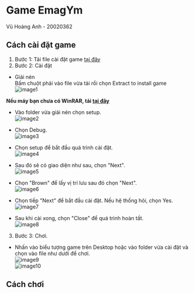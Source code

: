 # Game EmagYm
Vũ Hoàng Anh - 20020362

## Cách cài đặt game
1. Bước 1: Tải file cài đặt game [tại đây](https://drive.google.com/file/d/1gX0Af2JG1avkHUA8bQpVXD-hZZvBWAvR/view?usp=sharing)   
2. Bước 2: Cài đặt  
+ Giải nén  
  Bấm chuột phải vào file vừa tải rồi chọn Extract to install game  
![image1](https://drive.google.com/file/d/11m7OIt8l9Q0MCS49qfeGMujyfgrO4Me2/view?usp=sharing)   

**Nếu máy bạn chưa có WinRAR, tải [tại đây](https://download.com.vn/winrar-5250)**   
+ Vào folder vừa giải nén chọn setup.  
![image2](https://drive.google.com/file/d/152sNc1fZnAadqQdKM4M9TytjzuuDjVgu/view?usp=sharing)   

+ Chọn Debug.  
![image3](https://drive.google.com/file/d/1iXZ4jqnxWjRCY9o0RJ589C7ZLJVkCE2C/view?usp=sharing)  

+ Chọn setup để bắt đầu quá trình cài đặt.  
![image4](https://drive.google.com/file/d/1gPuRb-da7WLcRDG7FHHDT49-LJ0V_dKZ/view?usp=sharing)   

+ Sau đó sẽ có giao diện như sau, chọn "Next".  
![image5](https://drive.google.com/file/d/1364h1ksbuATYnGft3nEMtaQnH6L5Aq1e/view?usp=sharing)   

+ Chọn "Brown" để lấy vị trí lưu sau đó chọn "Next".  
![image6](https://drive.google.com/file/d/1lGSVyVZULcvcRWTuzTpYVzc_TM-2MthY/view?usp=sharing)   

+ Chọn tiếp "Next" để bắt đầu cài đặt. Nếu hệ thống hỏi, chọn Yes.  
![image7](https://drive.google.com/file/d/1ElLqMg3cZsBM6zDAhAaNdht3qKzh7Ml0/view?usp=sharing)   

+ Sau khi cài xong, chọn "Close" để quá trình hoàn tất.  
![image8](https://drive.google.com/file/d/1MWJRC0lWH9952EuXNeDuWzmSW1E3c_MT/view?usp=sharing)  

3. Bước 3: Chơi.
+ Nhấn vào biểu tượng game trên Desktop hoặc vào folder vừa cài đặt và chọn vào file như dưới để chơi.  
![image9](https://drive.google.com/file/d/1TX8ja91OZNWMj2FK8AjSpVYwvO7C-1q3/view?usp=sharing)  
![image10](https://drive.google.com/file/d/1uiThOZ7R8MfvU2Yh6j1Sfyxv12be8aoo/view?usp=sharing)   

## Cách chơi